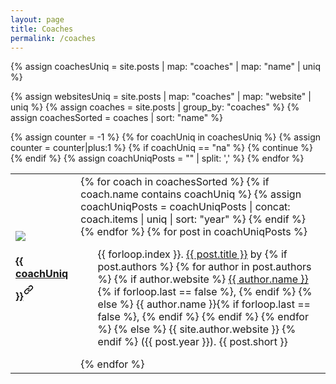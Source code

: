```yaml
---
layout: page
title: Coaches
permalink: /coaches
---
```

<!-- Unique list of coaches -->
{% assign coachesUniq = site.posts | map: "coaches" | map: "name" | uniq %}
<!-- Websites of coaches -->
{% assign websitesUniq = site.posts | map: "coaches" | map: "website" | uniq %}
{% assign coaches = site.posts | group_by: "coaches" %}
{% assign coachesSorted = coaches | sort: "name" %}
<table class="project-table">
  <tbody>
    <!-- Counter for iterative over websites -->
    {% assign counter = -1 %}
    <!-- Loop over coaches -->
    {% for coachUniq in coachesUniq %}
      <!-- Increment counter for website -->
      {% assign counter = counter|plus:1 %}
      <!-- Skip NA -->
      {% if coachUniq == "na" %}
        {% continue %}
      {% endif %} 
      {% assign coachUniqPosts = "" | split: ',' %}
      <tr>
        <td class="project-cell-left">
          <img src="{{ site.github.url }}/assets/img/people/{{ coachUniq | downcase | replace: ' ', '-'}}.jpg" class="coach-logo" />
          <span class="anchor-coach" id="{{ coachUniq | downcase | replace: ' ', '-' }}"></span><h4 class="coaches-coach-caption"><a href="{{ websitesUniq[counter] }}" target="_blank">{{ coachUniq }}</a><a href="#{{ coachUniq | downcase | replace: ' ', '-' }}"><svg class="octicon" viewBox="0 0 16 16" version="1.1" width="16" height="32" aria-hidden="true"><path fill-rule="evenodd" d="M7.775 3.275a.75.75 0 001.06 1.06l1.25-1.25a2 2 0 112.83 2.83l-2.5 2.5a2 2 0 01-2.83 0 .75.75 0 00-1.06 1.06 3.5 3.5 0 004.95 0l2.5-2.5a3.5 3.5 0 00-4.95-4.95l-1.25 1.25zm-4.69 9.64a2 2 0 010-2.83l2.5-2.5a2 2 0 012.83 0 .75.75 0 001.06-1.06 3.5 3.5 0 00-4.95 0l-2.5 2.5a3.5 3.5 0 004.95 4.95l1.25-1.25a.75.75 0 00-1.06-1.06l-1.25 1.25a2 2 0 01-2.83 0z"></path></svg></a></h4>
        </td>
        <td class="project-cell-right">
        <!-- Loop over projects by coach -->
        {% for coach in coachesSorted %}
          <!-- Find projects of the coach -->
          {% if coach.name contains coachUniq %}
            <!-- Add projects to the list of the coach -->
            {% assign coachUniqPosts = coachUniqPosts | concat: coach.items | uniq | sort: "year" %}
          {% endif %}
        {% endfor %}
        {% for post in coachUniqPosts %}
          <ul>
            {{ forloop.index }}. <a href="{{ post.url }}">{{ post.title }}</a> by 
              {% if post.authors %}
                {% for author in post.authors %}
                  <!-- Website present -->
                  {% if author.website %} 
                    <a href="{{ author.website }}">{{ author.name }}</a>{% if forloop.last == false %}, {% endif %}
                  <!-- No website present -->
                  {% else %}
                    {{ author.name }}{% if forloop.last == false %}, {% endif %}
                  {% endif %}
                {% endfor %}
              {% else %}
                {{ site.author.website }}
              {% endif %}
              ({{ post.year }}).
            <span class="project-description">{{ post.short }}</span>
          </ul>
        {% endfor %}
        </td>
      </tr>
    {% endfor %}
  </tbody>
</table>